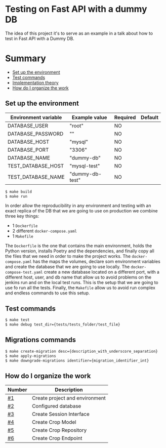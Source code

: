 # Testing on Fast API with a dummy DB
The idea of this project it's to serve as an example in a talk about how to test in Fast API with a Dummy DB.

# Summary
- [Set up the environment](#set-up-the-environment)
- [Test commands](#test-commands)
- [Implementation theory](/docs/implementation_theory.md)
- [How do I organize the work](#how-do-i-organize-the-work)

## Set up the environment
Environment variable | Example value          | Required | Default
--- |------------------------|----------| --- 
DATABASE_USER  | "root" | NO       | 
DATABASE_PASSWORD  | ""  | NO       | 
DATABASE_HOST  | "mysql"  | NO       |
DATABASE_PORT  | "3306"  | NO       |
DATABASE_NAME  | "dummy-db"  | NO       |
TEST_DATABASE_HOST  | "mysql-test"  | NO       |
TEST_DATABASE_NAME  | "dummy-db-test"  | NO       |

```bash
$ make build
$ make run
```
In order allow the reproducibility in any environment and testing with an exact replica of the DB that we are going to use on production we combine three key things:
- 1 `Dockerfile`
- 2 different `docker-compose.yaml`
- 1 `Makefile`

The `Dockerfile` is the one that contains the main environment, holds the Python version, installs Poetry and the dependencies, and finally copy all the files that we need in order to make the project works.
The `docker-compose.yaml` has the maps the volumes, declare som environment variables and create the database that we are going to use locally.
The `docker-compose-test.yaml` create a new database located on a different port, with a different host, user, and db name that allow us to avoid problems on the jenkins run and on the local test runs. This is the setup that we are going to use fo run all the tests.
Finally, the `Makefile` allow us to avoid run complex and endless commands to use this setup.

## Test commands
```bash
$ make test
$ make debug test_dir={tests/tests_folder/test_file}
```

## Migrations commands
```bash
$ make create-migration desc={description_with_underscore_separation}
$ make apply-migrations
$ make downgrade-migrations identifier={migration_identifier_int}
```

## How do I organize the work
Number | Description 
--- | --- 
[#1](https://github.com/galloramiro/fastapi-testing-with-dummy-db/issues/1) | Create project and environment
[#2](https://github.com/galloramiro/fastapi-testing-with-dummy-db/issues/2) | Configured database
[#3](https://github.com/galloramiro/fastapi-testing-with-dummy-db/issues/3) | Create Session Interface
[#4](https://github.com/galloramiro/fastapi-testing-with-dummy-db/issues/4) | Create Crop Model
[#5](https://github.com/galloramiro/fastapi-testing-with-dummy-db/issues/5) | Create Crop Repository
[#6](https://github.com/galloramiro/fastapi-testing-with-dummy-db/issues/6) | Create Crop Endpoint